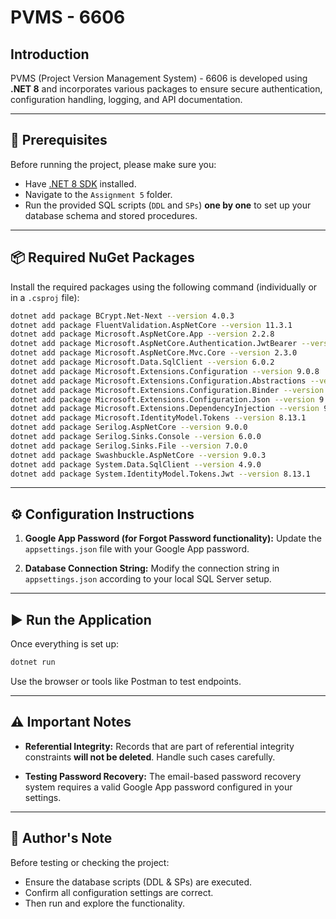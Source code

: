 # PVMS - 6606

## Introduction
PVMS (Project Version Management System) - 6606 is developed using **.NET 8** and incorporates various packages to ensure secure authentication, configuration handling, logging, and API documentation.

---

## 🚀 Prerequisites

Before running the project, please make sure you:

- Have [.NET 8 SDK](https://dotnet.microsoft.com/en-us/download/dotnet/8.0) installed.
- Navigate to the `Assignment 5` folder.
- Run the provided SQL scripts (`DDL` and `SPs`) **one by one** to set up your database schema and stored procedures.

---

## 📦 Required NuGet Packages

Install the required packages using the following command (individually or in a `.csproj` file):

```bash
dotnet add package BCrypt.Net-Next --version 4.0.3
dotnet add package FluentValidation.AspNetCore --version 11.3.1
dotnet add package Microsoft.AspNetCore.App --version 2.2.8
dotnet add package Microsoft.AspNetCore.Authentication.JwtBearer --version 8.0.8
dotnet add package Microsoft.AspNetCore.Mvc.Core --version 2.3.0
dotnet add package Microsoft.Data.SqlClient --version 6.0.2
dotnet add package Microsoft.Extensions.Configuration --version 9.0.8
dotnet add package Microsoft.Extensions.Configuration.Abstractions --version 9.0.8
dotnet add package Microsoft.Extensions.Configuration.Binder --version 9.0.8
dotnet add package Microsoft.Extensions.Configuration.Json --version 9.0.8
dotnet add package Microsoft.Extensions.DependencyInjection --version 9.0.8
dotnet add package Microsoft.IdentityModel.Tokens --version 8.13.1
dotnet add package Serilog.AspNetCore --version 9.0.0
dotnet add package Serilog.Sinks.Console --version 6.0.0
dotnet add package Serilog.Sinks.File --version 7.0.0
dotnet add package Swashbuckle.AspNetCore --version 9.0.3
dotnet add package System.Data.SqlClient --version 4.9.0
dotnet add package System.IdentityModel.Tokens.Jwt --version 8.13.1
````

---

## ⚙️ Configuration Instructions

1. **Google App Password (for Forgot Password functionality):**
   Update the `appsettings.json` file with your Google App password.

2. **Database Connection String:**
   Modify the connection string in `appsettings.json` according to your local SQL Server setup.

---

## ▶️ Run the Application

Once everything is set up:

```bash
dotnet run
```

Use the browser or tools like Postman to test endpoints.

---

## ⚠️ Important Notes

* **Referential Integrity:**
  Records that are part of referential integrity constraints **will not be deleted**. Handle such cases carefully.

* **Testing Password Recovery:**
  The email-based password recovery system requires a valid Google App password configured in your settings.

---

## 📝 Author's Note

Before testing or checking the project:

* Ensure the database scripts (DDL & SPs) are executed.
* Confirm all configuration settings are correct.
* Then run and explore the functionality.
